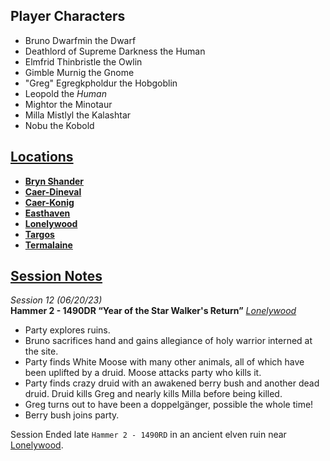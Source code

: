 ---
---
## Player Characters
- Bruno Dwarfmin the Dwarf
- Deathlord of Supreme Darkness the Human
- Elmfrid Thinbristle the Owlin
- Gimble Murnig the Gnome
- "Greg" Egregkpholdur the Hobgoblin 
- Leopold the _Human_
- Mightor the Minotaur
- Milla Mistlyl the Kalashtar
- Nobu the Kobold

## [Locations](./locations/locations.md)
- [**Bryn Shander**](./locations/bryn-shander.md)
- [**Caer-Dineval**](./locations/caer-dineval.md)
- [**Caer-Konig**](./locations/caer-konig.md)
- [**Easthaven**](./locations/easthaven.md)
- [**Lonelywood**](./locations/lonelywood.md)
- [**Targos**](./locations/targos.md)
- [**Termalaine**](./locations/termalaine.md)

## [Session Notes](./past-sessions.md)
<em class="subtext">Session 12 (06/20/23)</em>  
**Hammer 2 - 1490DR “Year of the Star Walker's Return”** 
_[Lonelywood](./locations/lonelywood.md)_

- Party explores ruins.
- Bruno sacrifices hand and gains allegiance of holy warrior interned at the site.
- Party finds White Moose with many other animals, all of which have been uplifted by a druid. Moose attacks party who kills it.
- Party finds crazy druid with an awakened berry bush and another dead druid. Druid kills Greg and nearly kills Milla before being killed.
- Greg turns out to have been a doppelgänger, possible the whole time!
- Berry bush joins party.

Session Ended late `Hammer 2 - 1490RD` in an ancient elven ruin near [Lonelywood](./locations/lonelywood.md).

<script>
    function shuffleArray(array) {
        for (let i = array.length - 1; i > 0; i--) {
            const j = Math.floor(Math.random() * (i + 1));
            [array[i], array[j]] = [array[j], array[i]];
        }
    }
    window.addEventListener("load", (event) => {
        let button = document.getElementById("player-characters")
        button.addEventListener("click", (clickEvent) => {
            let unorderedList = button.nextElementSibling
            let items = []
            for (let item of unorderedList.children) { items.push(item) }
            for (let item of items) { item.remove() }
            shuffleArray(items)
            for (let item of items) { unorderedList.appendChild(item) }
        })
    })
</script>